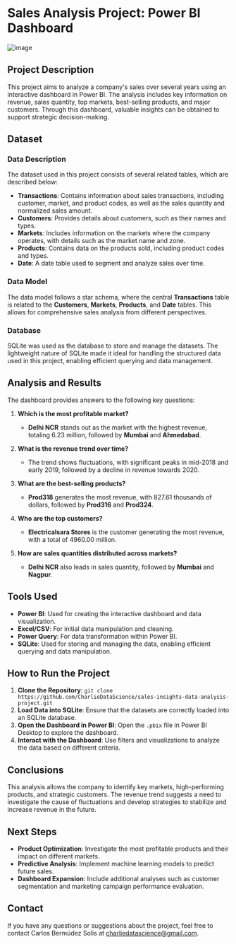 # Sales Analysis Project: Power BI Dashboard

![image](https://github.com/user-attachments/assets/5aa5496d-c4a2-403b-8a9d-fb3ca812776a)

## Project Description

This project aims to analyze a company's sales over several years using an interactive dashboard in Power BI. The analysis includes key information on revenue, sales quantity, top markets, best-selling products, and major customers. Through this dashboard, valuable insights can be obtained to support strategic decision-making.

## Dataset

### Data Description

The dataset used in this project consists of several related tables, which are described below:

- **Transactions**: Contains information about sales transactions, including customer, market, and product codes, as well as the sales quantity and normalized sales amount.
- **Customers**: Provides details about customers, such as their names and types.
- **Markets**: Includes information on the markets where the company operates, with details such as the market name and zone.
- **Products**: Contains data on the products sold, including product codes and types.
- **Date**: A date table used to segment and analyze sales over time.

### Data Model

The data model follows a star schema, where the central **Transactions** table is related to the **Customers**, **Markets**, **Products**, and **Date** tables. This allows for comprehensive sales analysis from different perspectives.

### Database
SQLite was used as the database to store and manage the datasets. The lightweight nature of SQLite made it ideal for handling the structured data used in this project, enabling efficient querying and data management.

## Analysis and Results

The dashboard provides answers to the following key questions:

1. **Which is the most profitable market?**
    
    - **Delhi NCR** stands out as the market with the highest revenue, totaling 6.23 million, followed by **Mumbai** and **Ahmedabad**.
2. **What is the revenue trend over time?**
    
    - The trend shows fluctuations, with significant peaks in mid-2018 and early 2019, followed by a decline in revenue towards 2020.
3. **What are the best-selling products?**
    
    - **Prod318** generates the most revenue, with 827.61 thousands of dollars, followed by **Prod316** and **Prod324**.
4. **Who are the top customers?**
    
    - **Electricalsara Stores** is the customer generating the most revenue, with a total of 4960.00 million.
5. **How are sales quantities distributed across markets?**
    
    - **Delhi NCR** also leads in sales quantity, followed by **Mumbai** and **Nagpur**.

## Tools Used

- **Power BI**: Used for creating the interactive dashboard and data visualization.
- **Excel/CSV**: For initial data manipulation and cleaning.
- **Power Query**: For data transformation within Power BI.
- **SQLite**: Used for storing and managing the data, enabling efficient querying and data manipulation.

## How to Run the Project

1. **Clone the Repository**: `git clone https://github.com/CharlieDataScience/sales-insights-data-analysis-project.git`
2. **Load Data into SQLite**: Ensure that the datasets are correctly loaded into an SQLite database.
3. **Open the Dashboard in Power BI**: Open the `.pbix` file in Power BI Desktop to explore the dashboard.
4. **Interact with the Dashboard**: Use filters and visualizations to analyze the data based on different criteria.

## Conclusions

This analysis allows the company to identify key markets, high-performing products, and strategic customers. The revenue trend suggests a need to investigate the cause of fluctuations and develop strategies to stabilize and increase revenue in the future.

## Next Steps

- **Product Optimization**: Investigate the most profitable products and their impact on different markets.
- **Predictive Analysis**: Implement machine learning models to predict future sales.
- **Dashboard Expansion**: Include additional analyses such as customer segmentation and marketing campaign performance evaluation.

## Contact

If you have any questions or suggestions about the project, feel free to contact Carlos Bermúdez Solis at charliedatascience@gmail.com.
